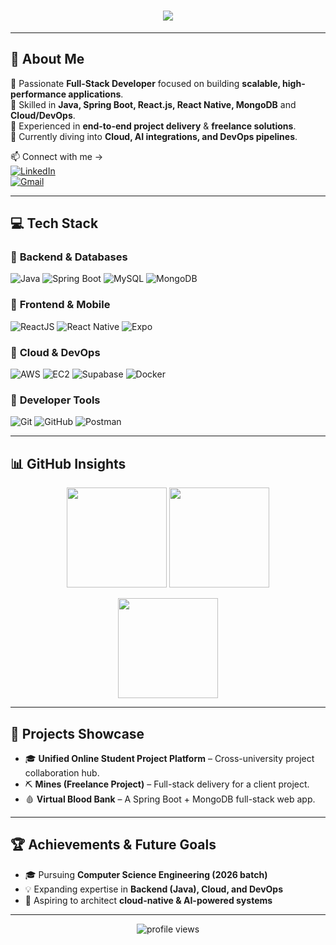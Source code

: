 <h1 align="center">
  <img src="https://svg-banners.vercel.app/api?type=glitch&text1=Hey,%20I'm%20Parth%20&width=800&height=100" />
</h1>



---

## 🚀 About Me  

🔹 Passionate **Full-Stack Developer** focused on building **scalable, high-performance applications**.  
🔹 Skilled in **Java, Spring Boot, React.js, React Native, MongoDB** and **Cloud/DevOps**.  
🔹 Experienced in **end-to-end project delivery** & **freelance solutions**.  
🔹 Currently diving into **Cloud, AI integrations, and DevOps pipelines**.  

📫 Connect with me →  
[![LinkedIn](https://img.shields.io/badge/LinkedIn-0A66C2?style=for-the-badge&logo=linkedin&logoColor=white)](https://www.linkedin.com/in/parthbhende/)  
[![Gmail](https://img.shields.io/badge/Gmail-D14836?style=for-the-badge&logo=gmail&logoColor=white)](mailto:parthbhende11@gmail.com)  

---

## 💻 Tech Stack  

<p align="center">
  
### 🔹 **Backend & Databases**  
![Java](https://img.shields.io/badge/Java-%23ED8B00.svg?style=flat-square&logo=openjdk&logoColor=white)
![Spring Boot](https://img.shields.io/badge/Spring%20Boot-%236DB33F.svg?style=flat-square&logo=springboot&logoColor=white)
![MySQL](https://img.shields.io/badge/MySQL-%2300f.svg?style=flat-square&logo=mysql&logoColor=white)
![MongoDB](https://img.shields.io/badge/MongoDB-%2347A248.svg?style=flat-square&logo=mongodb&logoColor=white)  

### 🔹 **Frontend & Mobile**  
![ReactJS](https://img.shields.io/badge/React-%2361DAFB.svg?style=flat-square&logo=react&logoColor=black)
![React Native](https://img.shields.io/badge/React%20Native-%2361DAFB.svg?style=flat-square&logo=react&logoColor=black)
![Expo](https://img.shields.io/badge/Expo-000020?style=flat-square&logo=expo&logoColor=white)  

### 🔹 **Cloud & DevOps**  
![AWS](https://img.shields.io/badge/AWS-%23FF9900.svg?style=flat-square&logo=amazonaws&logoColor=white)
![EC2](https://img.shields.io/badge/AWS%20EC2-%23FF9900.svg?style=flat-square&logo=amazonaws&logoColor=white)
![Supabase](https://img.shields.io/badge/Supabase-3ECF8E?style=flat-square&logo=supabase&logoColor=white)
![Docker](https://img.shields.io/badge/Docker-%232496ED.svg?style=flat-square&logo=docker&logoColor=white)  

### 🔹 **Developer Tools**  
![Git](https://img.shields.io/badge/Git-%23F05033.svg?style=flat-square&logo=git&logoColor=white)
![GitHub](https://img.shields.io/badge/GitHub-%23181717.svg?style=flat-square&logo=github&logoColor=white)
![Postman](https://img.shields.io/badge/Postman-FF6C37?style=flat-square&logo=postman&logoColor=white)  

</p>

---

## 📊 GitHub Insights  

<p align="center">
  <img height="160" src="https://github-readme-stats.vercel.app/api?username=parth11-c&show_icons=true&theme=radical&hide_border=true&count_private=true" />
  <img height="160" src="https://github-readme-stats.vercel.app/api/top-langs/?username=parth11-c&layout=compact&theme=radical&hide_border=true" />
</p>  

<p align="center">
  <img height="160" src="https://github-readme-streak-stats.herokuapp.com/?user=parth11-c&theme=radical&hide_border=true" />
</p>  

---

## 🚀 Projects Showcase  

- 🎓 **Unified Online Student Project Platform** – Cross-university project collaboration hub.  
- ⛏ **Mines (Freelance Project)** – Full-stack delivery for a client project.  
- 🩸 **Virtual Blood Bank** – A Spring Boot + MongoDB full-stack web app.  

---

## 🏆 Achievements & Future Goals  

- 🎓 Pursuing **Computer Science Engineering (2026 batch)**  
- 💡 Expanding expertise in **Backend (Java), Cloud, and DevOps**  
- 🌟 Aspiring to architect **cloud-native & AI-powered systems**  

---

<p align="center">
  <img src="https://komarev.com/ghpvc/?username=parth11-c&style=for-the-badge&color=blue" alt="profile views"/>
</p>

